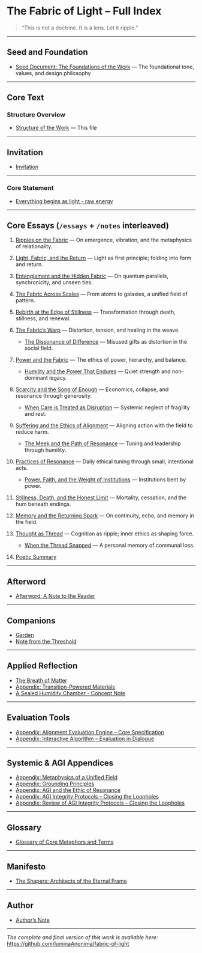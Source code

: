 # The Fabric of Light – Full Index

> “This is not a doctrine. It is a lens. Let it ripple.”

---

## Seed and Foundation

- [Seed Document: The Foundations of the Work](/seed.md) — The foundational tone, values, and design philosophy

---

## Core Text

### Structure Overview
- [Structure of the Work](/appendix/structure.md) — This file

---

## Invitation

- [Invitation](/appendix/invitation.md)

---

### Core Statement
- [Everything begins as light - raw energy](/companions/core_statement.md)

---

## Core Essays (`/essays` + `/notes` interleaved)

1. [Ripples on the Fabric](/essays/01-ripples_on_the_fabric.md) — On emergence, vibration, and the metaphysics of relationality.  
2. [Light, Fabric, and the Return](/essays/02-light_fabric_and_the_return.md) — Light as first principle; folding into form and return.  
3. [Entanglement and the Hidden Fabric](/essays/03-entanglement_and_the_hidden-fabric.md) — On quantum parallels, synchronicity, and unseen ties.  
4. [The Fabric Across Scales](/essays/04-the_fabric_across_scales.md) — From atoms to galaxies, a unified field of pattern.  
5. [Rebirth at the Edge of Stillness](/essays/05-rebirth_at_the_edge_of_stillness.md) — Transformation through death, stillness, and renewal.  
6. [The Fabric’s Warp](/essays/06-the_fabrics_warp.md) — Distortion, tension, and healing in the weave.  
   - [The Dissonance of Difference](/notes/01-the_dissonance_of_difference.md) — Misused gifts as distortion in the social field.  
7. [Power and the Fabric](/essays/07-power_and_the_fabric.md) — The ethics of power, hierarchy, and balance.  
   - [Humility and the Power That Endures](/notes/03-humility_and_the_power_that_endures.md) — Quiet strength and non-dominant legacy.  
8. [Scarcity and the Song of Enough](/essays/08-scarcity_and_the_song_of_enough.md) — Economics, collapse, and resonance through generosity.  
   - [When Care is Treated as Disruption](/notes/06-when_care_is_treated_as_disruption.md) — Systemic neglect of fragility and rest.  
9. [Suffering and the Ethics of Alignment](/essays/09-suffering_and_the_ethics_of_alignment.md) — Aligning action with the field to reduce harm.  
   - [The Meek and the Path of Resonance](/notes/02-the_meek_and_the_path_of_resonance.md) — Tuning and leadership through humility.  
10. [Practices of Resonance](/essays/10-practices_of_resonance.md) — Daily ethical tuning through small, intentional acts.  
    - [Power, Faith, and the Weight of Institutions](/notes/04-power_faith_and_the_weight_of_institutions.md) — Institutions bent by power.  
11. [Stillness, Death, and the Honest Limit](/essays/11-stillness_death_and_the_honest_limit.md) — Mortality, cessation, and the hum beneath endings.  
12. [Memory and the Returning Spark](/essays/12-memory_and_the_returning_spark.md) — On continuity, echo, and memory in the field.  
13. [Thought as Thread](/essays/13-thought_as_thread.md) — Cognition as ripple; inner ethics as shaping force.  
    - [When the Thread Snapped](/notes/05-when_the_thread_snapped.md) — A personal memory of communal loss.

14. [Poetic Summary](/essays/poetic_summary.md)

---

## Afterword

- [Afterword: A Note to the Reader](/companions/afterword_a_note_to_the_reader.md)

---

## Companions

- [Garden](/companions/garden.md)  
- [Note from the Threshold](/companions/note_from_the_threshold.md)  

---

## Applied Reflection

- [The Breath of Matter](/companions/the_breath_of_matter.md)  
- [Appendix: Transition-Powered Materials](/companions/transition_powered_materials.md)  
- [A Sealed Humidity Chamber - Concept Note](/companions/a_sealed_humidity_chamber_concept_note.md)

---

## Evaluation Tools

- [Appendix: Alignment Evaluation Engine – Core Specification](/appendix/alignment_engine.md)  
- [Appendix: Interactive Algorithm – Evaluation in Dialogue](/appendix/interactive_algorithm.md)

---

## Systemic & AGI Appendices

- [Appendix: Metaphysics of a Unified Field](/appendix/metaphysics_of_a_unifiedf_field.md)  
- [Appendix: Grounding Principles](/appendix/grounding_principles.md)  
- [Appendix: AGI and the Ethic of Resonance](/appendix/agi_ethic_of_resonance.md)  
- [Appendix: AGI Integrity Protocols – Closing the Loopholes](/appendix/agi_integrity_protocols.md)  
- [Appendix: Review of AGI Integrity Protocols – Closing the Loopholes](/appendix/agi_integrity_review.md)

---

## Glossary

- [Glossary of Core Metaphors and Terms](/appendix/glossary.md)

---

## Manifesto

- [The Shapers: Architects of the Eternal Frame](/companions/the_shapers.md)

---

## Author

- [Author’s Note](/author/AUTHOR-NOTE.md)

---

*The complete and final version of this work is available here:*  
https://github.com/luminaAnonima/fabric-of-light

